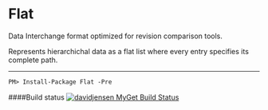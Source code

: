 # Flat

Data Interchange format optimized for revision comparison tools. 

Represents hierarchichal data as a flat list where every entry specifies its complete path. 

---

```dpatch
PM> Install-Package Flat -Pre
```

####Build status
[![davidjensen MyGet Build Status](https://www.myget.org/BuildSource/Badge/davidjensen?identifier=3ca55a5c-6d4b-45e9-87e5-d4aaef91f8ae)](https://www.nuget.org/packages/Flat/1.0.0-Prerelease)
